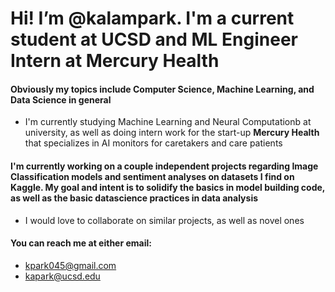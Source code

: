 # Hi! I’m @kalampark. I'm a current student at UCSD and ML Engineer Intern at Mercury Health

#### Obviously my topics include Computer Science, Machine Learning, and Data Science in general
- I'm currently studying Machine Learning and Neural Computationb at university, as well as doing intern work for the start-up **Mercury Health** that specializes in AI monitors for caretakers and care patients

#### I'm currently working on a couple independent projects regarding Image Classification models and sentiment analyses on datasets I find on Kaggle. My goal and intent is to solidify the basics in model building code, as well as the basic datascience practices in data analysis 

- I would love to collaborate on similar projects, as well as novel ones
#### You can reach me at either email:
- kpark045@gmail.com
- kapark@ucsd.edu
<!---
kalampark/kalampark is a ✨ special ✨ repository because its `README.md` (this file) appears on your GitHub profile.
You can click the Preview link to take a look at your changes.
--->
